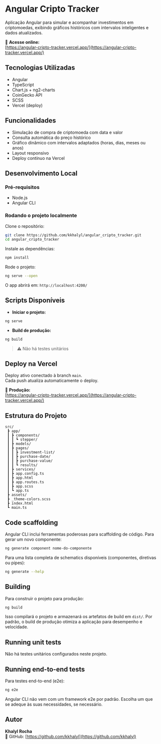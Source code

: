 
# Angular Cripto Tracker

Aplicação Angular para simular e acompanhar investimentos em criptomoedas, exibindo gráficos históricos com intervalos inteligentes e dados atualizados.

🔗 **Acesse online:**  
[https://angular-cripto-tracker.vercel.app/](https://angular-cripto-tracker.vercel.app/)

## Tecnologias Utilizadas

- Angular
- TypeScript
- Chart.js + ng2-charts
- CoinGecko API
- SCSS
- Vercel (deploy)

## Funcionalidades

- Simulação de compra de criptomoeda com data e valor
- Consulta automática do preço histórico
- Gráfico dinâmico com intervalos adaptados (horas, dias, meses ou anos)
- Layout responsivo
- Deploy contínuo na Vercel

## Desenvolvimento Local

### Pré-requisitos

- Node.js
- Angular CLI

### Rodando o projeto localmente

Clone o repositório:

```bash
git clone https://github.com/kkhalyl/angular_cripto_tracker.git
cd angular_cripto_tracker
```

Instale as dependências:

```bash
npm install
```

Rode o projeto:

```bash
ng serve --open
```

O app abrirá em: `http://localhost:4200/`

## Scripts Disponíveis

- **Iniciar o projeto:**  
```bash
ng serve
```

- **Build de produção:**  
```bash
ng build
```

> ⚠️ Não há testes unitários

## Deploy na Vercel

Deploy ativo conectado à branch `main`.  
Cada push atualiza automaticamente o deploy.

🔗 **Produção:**  
[https://angular-cripto-tracker.vercel.app/](https://angular-cripto-tracker.vercel.app/)

## Estrutura do Projeto

```
src/
 ┣ app/
 ┃ ┣ components/
 ┃ ┃ ┗ stepper/
 ┃ ┣ models/
 ┃ ┣ pages/
 ┃ ┃ ┣ investment-list/
 ┃ ┃ ┣ purchase-date/
 ┃ ┃ ┣ purchase-value/
 ┃ ┃ ┗ results/
 ┃ ┣ services/
 ┃ ┣ app.config.ts
 ┃ ┣ app.html
 ┃ ┣ app.routes.ts
 ┃ ┣ app.scss
 ┃ ┗ app.ts
 ┣ assets/
 ┣ _theme-colors.scss
 ┣ index.html
 ┗ main.ts
```

## Code scaffolding

Angular CLI inclui ferramentas poderosas para scaffolding de código. Para gerar um novo componente:

```bash
ng generate component nome-do-componente
```

Para uma lista completa de schematics disponíveis (componentes, diretivas ou pipes):

```bash
ng generate --help
```

## Building

Para construir o projeto para produção:

```bash
ng build
```

Isso compilará o projeto e armazenará os artefatos de build em `dist/`. Por padrão, o build de produção otimiza a aplicação para desempenho e velocidade.

## Running unit tests

Não há testes unitários configurados neste projeto.

## Running end-to-end tests

Para testes end-to-end (e2e):

```bash
ng e2e
```

Angular CLI não vem com um framework e2e por padrão. Escolha um que se adeque às suas necessidades, se necessário.

## Autor

**Khalyl Rocha**  
🔗 GitHub: [https://github.com/kkhalyl](https://github.com/kkhalyl)
